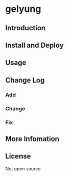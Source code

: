 # gelyung

## Introduction

## Install and Deploy

## Usage

## Change Log
### Add

### Change

### Fix

## More Infomation

## License
Not open source

